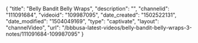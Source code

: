 {
    "title": "Belly Bandit Belly Wraps",
    "description": "",
    "channelid": "111091684",
    "videoid": "109987095",
    "date_created": "1502522131",
    "date_modified": "1504049169",
    "type": "captivate",
    "layout": "channelVideo",
    "url": "\/bbbusa-latest-videos\/belly-bandit-belly-wraps-3-notes\/111091684-109987095"
}